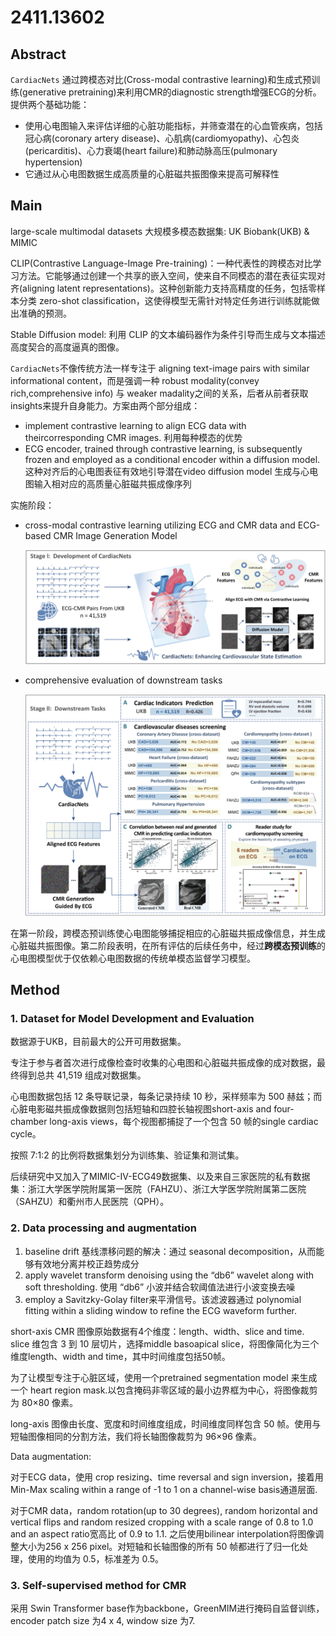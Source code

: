 # 2411.13602

## Abstract

`CardiacNets` 通过跨模态对比(Cross-modal contrastive learning)和生成式预训练(generative pretraining)来利用CMR的diagnostic strength增强ECG的分析。提供两个基础功能：

- 使用心电图输入来评估详细的心脏功能指标，并筛查潜在的心血管疾病，包括冠心病(coronary artery disease)、心肌病(cardiomyopathy)、心包炎(pericarditis)、心力衰竭(heart failure)和肺动脉高压(pulmonary hypertension)
- 它通过从心电图数据生成高质量的心脏磁共振图像来提高可解释性



## Main

large-scale multimodal datasets 大规模多模态数据集: UK Biobank(UKB) & MIMIC

CLIP(Contrastive Language-Image Pre-training)：一种代表性的跨模态对比学习方法。它能够通过创建一个共享的嵌入空间，使来自不同模态的潜在表征实现对齐(aligning latent representations)。这种创新能力支持高精度的任务，包括零样本分类 zero-shot classification，这使得模型无需针对特定任务进行训练就能做出准确的预测。

Stable Diffusion model: 利用 CLIP 的文本编码器作为条件引导而生成与文本描述高度契合的高度逼真的图像。



`CardiacNets`不像传统方法一样专注于 aligning text-image pairs with similar informational content，而是强调一种 robust modality(convey rich,comprehensive info) 与 weaker madality之间的关系，后者从前者获取insights来提升自身能力。方案由两个部分组成：

- implement contrastive learning to align ECG data with theircorresponding CMR images. 利用每种模态的优势
- ECG encoder, trained through contrastive learning, is subsequently
  frozen and employed as a conditional encoder within a diffusion model. 这种对齐后的心电图表征有效地引导潜在video diffusion model 生成与心电图输入相对应的高质量心脏磁共振成像序列

实施阶段：

- cross-modal contrastive learning utilizing ECG and CMR data and ECG-based CMR Image Generation Model

  ![image-20250313153307099](./2411.13602.assets/image-20250313153307099.png)

- comprehensive evaluation of downstream tasks

  ![image-20250313153427344](./2411.13602.assets/image-20250313153427344.png)

在第一阶段，跨模态预训练使心电图能够捕捉相应的心脏磁共振成像信息，并生成心脏磁共振图像。第二阶段表明，在所有评估的后续任务中，经过**跨模态预训练**的心电图模型优于仅依赖心电图数据的传统单模态监督学习模型。



## Method

### 1. Dataset for Model Development and Evaluation

数据源于UKB，目前最大的公开可用数据集。

专注于参与者首次进行成像检查时收集的心电图和心脏磁共振成像的成对数据，最终得到总共 41,519 组成对数据集。

心电图数据包括 12 条导联记录，每条记录持续 10 秒，采样频率为 500 赫兹；而心脏电影磁共振成像数据则包括短轴和四腔长轴视图short-axis and four-chamber long-axis views，每个视图都捕捉了一个包含 50 帧的single cardiac cycle。

按照 7:1:2 的比例将数据集划分为训练集、验证集和测试集。

后续研究中又加入了MIMIC-IV-ECG49数据集、以及来自三家医院的私有数据集：浙江大学医学院附属第一医院（FAHZU）、浙江大学医学院附属第二医院（SAHZU）和衢州市人民医院（QPH）。

### 2. Data processing and augmentation

1. baseline drift 基线漂移问题的解决：通过 seasonal decomposition，从而能够有效地分离并校正趋势成分
2.  apply wavelet transform denoising using the “db6” wavelet along with soft thresholding. 使用 “db6” 小波并结合软阈值法进行小波变换去噪
3. employ a Savitzky-Golay filter来平滑信号。该滤波器通过 polynomial fitting within a sliding window to refine the ECG waveform further.

short-axis CMR 图像原始数据有4个维度：length、width、slice and time. slice 维包含 3 到 10 层切片，选择middle basoapical slice，将图像简化为三个维度length、width and time，其中时间维度包括50帧。

为了让模型专注于心脏区域，使用一个pretrained segmentation model 来生成一个 heart region mask.以包含掩码非零区域的最小边界框为中心，将图像裁剪为 80×80 像素。

long-axis 图像由长度、宽度和时间维度组成，时间维度同样包含 50 帧。使用与短轴图像相同的分割方法，我们将长轴图像裁剪为 96×96 像素。

Data augmentation:

对于ECG data，使用 crop resizing、time reversal and sign inversion，接着用 Min-Max scaling within a range of -1 to 1 on a channel-wise basis通道层面.

对于CMR data，random rotation(up to 30 degrees), random horizontal and vertical flips and random resized cropping with a scale range of 0.8 to 1.0 and an aspect ratio宽高比 of 0.9 to 1.1.  之后使用bilinear interpolation将图像调整大小为256 x 256 pixel。对短轴和长轴图像的所有 50 帧都进行了归一化处理，使用的均值为 0.5，标准差为 0.5。



### 3. Self-supervised method for CMR

采用 Swin Transformer base作为backbone，GreenMIM进行掩码自监督训练，encoder patch size 为4 x 4, window size 为7.























